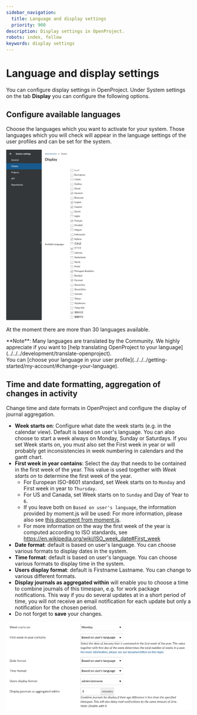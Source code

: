 ```yaml
---
sidebar_navigation:
  title: Language and display settings
  priority: 900
description: Display settings in OpenProject.
robots: index, follow
keywords: display settings
---
```

# Language and display settings

You can configure display settings in OpenProject. Under System settings on the tab **Display** you can configure the following options.

## Configure available languages

Choose the languages which you want to activate for your system. Those languages which you will check will appear in the language settings of the user profiles and can be set for the system.

![language-settings](image-20210422093156527.png)

At the moment there are more than 30 languages available.
<div>
**Note**: Many languages are translated by the Community. We highly appreciate if you want to [help translating OpenProject to your language](../../../development/translate-openproject).
</div>
You can [choose your language in your user profile](../../../getting-started/my-account/#change-your-language).

## Time and date formatting, aggregation of changes in activity

Change time and date formats in OpenProject and configure the display of journal aggregation.

- **Week starts on**: Configure what date the week starts (e.g. in the calendar view). Default is based on user's language. You can also choose to start a week always on Monday, Sunday or Saturdays.
  If you set Week starts on, you must also set the First week in year or will probably get inconsistencies in week numbering in calendars and the gantt chart.
- **First week in year contains**: Select the day that needs to be contained in the first week of the year. This value is used together with _Week starts on_ to determine the first week of the year. 
  - For European ISO-8601 standard, set Week starts on to `Monday` and First week in year to `Thursday`.
  - For US and Canada, set Week starts on to `Sunday` and Day of Year to `6`.
  - If you leave both on `Based on user's language`, the information provided by moment.js will be used: For more information, please also see [this document from moment.js](https://momentjscom.readthedocs.io/en/latest/moment/07-customization/16-dow-doy/).
  - For more information on the way the first week of the year is computed according to ISO standards, see https://en.wikipedia.org/wiki/ISO_week_date#First_week
- **Date format**: default is based on user's language. You can choose various formats to display dates in the system.
- **Time format**: default is based on user's language. You can choose various formats to display time in the system.
- **Users display format**: default is Firstname Lastname. You can change to various different formats.
- **Display journals as aggregated within** will enable you to choose a time to combine journals of this timespan, e.g. for work package notifications. This way if you do several updates at in a short period of time, you will not receive an email notification for each update but only a notification for the chosen period.
- Do not forget to **save** your changes.

![Sys-admin-display-settings](time-and-date-settings.png)
